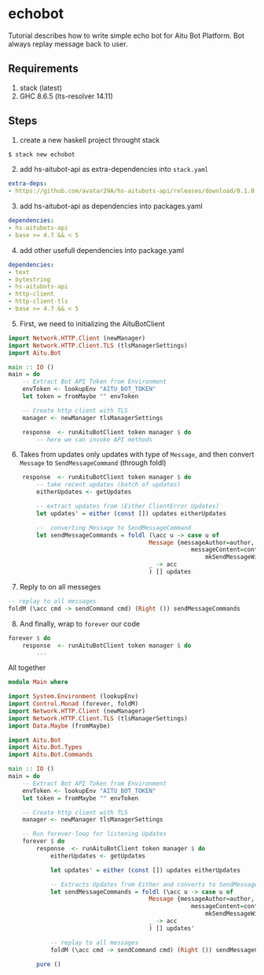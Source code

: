 # echobot

Tutorial describes how to write simple echo bot for Aitu Bot Platform. Bot always replay message back to user.

## Requirements

1. stack (latest)
2. GHC 8.6.5 (lts-resolver 14.11)

## Steps

1. сreate a new haskell project throught stack 

```sh
$ stack new echobot
```

2. add hs-aitubot-api as extra-dependencies into `stack.yaml`

```yaml
extra-deps:
- https://github.com/avatar29A/hs-aitubots-api/releases/download/0.1.0.0/hs-aitubots-api-0.1.0.0.tar.gz
```

3. add hs-aitubot-api as dependencies into packages.yaml

```yaml
dependencies:
- hs-aitubots-api
- base >= 4.7 && < 5
```

4. add other usefull dependencies into package.yaml

```yaml
dependencies:
- text
- bytestring
- hs-aitubots-api
- http-client
- http-client-tls
- base >= 4.7 && < 5
```

5. First, we need to initializing the AituBotClient

```hs
import Network.HTTP.Client (newManager)
import Network.HTTP.Client.TLS (tlsManagerSettings)
import Aitu.Bot

main :: IO ()
main = do
    -- Extract Bot API Token from Environment
    envToken <- lookupEnv "AITU_BOT_TOKEN"
    let token = fromMaybe "" envToken

    -- Create http client with TLS
    manager <- newManager tlsManagerSettings

    response  <- runAituBotClient token manager $ do
        -- here we can invoke API methods
```

6. Takes from updates only updates with type of `Message`, and then convert `Message` to `SendMessageCommand` (through foldl)

```hs
    response  <- runAituBotClient token manager $ do
        -- take recent updates (batch of updates)
        eitherUpdates <- getUpdates

        -- extract updates from (Either ClientError Updates)
        let updates' = either (const []) updates eitherUpdates

        --  converting Message to SendMessageCommand
        let sendMessageCommands = foldl (\acc u -> case u of
                                        Message {messageAuthor=author, 
                                                    messageContent=content} -> 
                                                        mkSendMessageWithDefaults content author : acc
                                        _ -> acc
                                        ) [] updates

```

7. Reply to on all messeges

```hs
-- replay to all messages
foldM (\acc cmd -> sendCommand cmd) (Right ()) sendMessageCommands
```

8. And finally, wrap to `forever` our code

```hs
forever $ do
    response  <- runAituBotClient token manager $ do
        ...
```

All together

```hs
module Main where

import System.Environment (lookupEnv)
import Control.Monad (forever, foldM)
import Network.HTTP.Client (newManager)
import Network.HTTP.Client.TLS (tlsManagerSettings)
import Data.Maybe (fromMaybe)

import Aitu.Bot
import Aitu.Bot.Types
import Aitu.Bot.Commands

main :: IO ()
main = do
    -- Extract Bot API Token from Environment
    envToken <- lookupEnv "AITU_BOT_TOKEN"
    let token = fromMaybe "" envToken

    -- Create http client with TLS
    manager <- newManager tlsManagerSettings

    -- Run forever-loop for listening Updates
    forever $ do
        response  <- runAituBotClient token manager $ do
            eitherUpdates <- getUpdates

            let updates' = either (const []) updates eitherUpdates

            -- Extracts Updates from Either and converts to SendMessageCommands (only Message updates)
            let sendMessageCommands = foldl (\acc u -> case u of
                                        Message {messageAuthor=author, 
                                                    messageContent=content} -> 
                                                        mkSendMessageWithDefaults content author : acc
                                        _ -> acc
                                        ) [] updates'

            -- replay to all messages
            foldM (\acc cmd -> sendCommand cmd) (Right ()) sendMessageCommands

        pure ()
```

